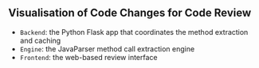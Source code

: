Visualisation of Code Changes for Code Review
---------------------------------------------

- `Backend`: the Python Flask app that coordinates the method extraction and caching
- `Engine`: the JavaParser method call extraction engine
- `Frontend`: the web-based review interface
